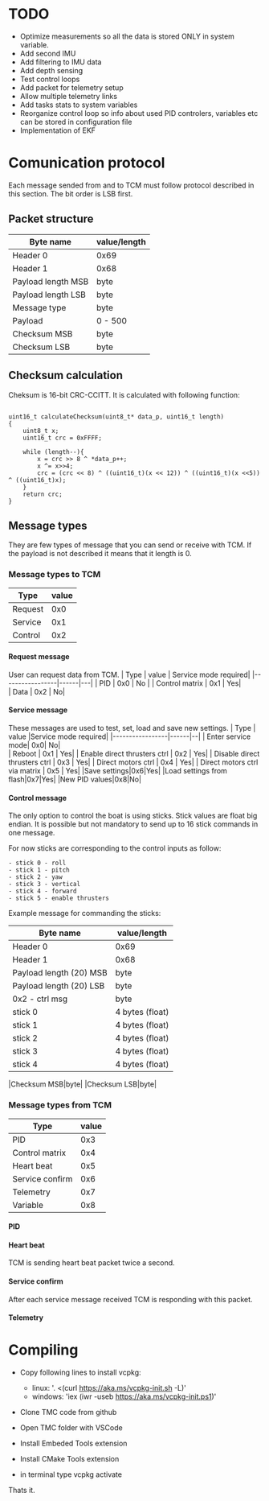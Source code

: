 
# TODO
* Optimize measurements so all the data is stored ONLY in system variable.
* Add second IMU
* Add filtering to IMU data
* Add depth sensing
* Test control loops
* Add packet for telemetry setup
* Allow multiple telemetry links
* Add tasks stats to system variables
* Reorganize control loop so info about used PID controlers, variables etc can be stored in configuration file
* Implementation of EKF 
# Comunication protocol
Each message sended from and to TCM must follow protocol described in this section.
The bit order is LSB first.

## Packet structure


| Byte name        | value/length |
|-----------------|------|
| Header 0        | 0x69   |   
| Header 1        | 0x68   |   
| Payload length MSB |  byte  |  
| Payload length LSB |   byte |
|Message type      | byte|
| Payload|0 - 500|
|Checksum MSB|byte|
|Checksum LSB|byte|

## Checksum calculation


Cheksum is 16-bit CRC-CCITT. It is calculated with following function:
```

uint16_t calculateChecksum(uint8_t* data_p, uint16_t length)
{
    uint8_t x;
    uint16_t crc = 0xFFFF;

    while (length--){
        x = crc >> 8 ^ *data_p++;
        x ^= x>>4;
        crc = (crc << 8) ^ ((uint16_t)(x << 12)) ^ ((uint16_t)(x <<5)) ^ ((uint16_t)x);
    }
    return crc;
}
```

## Message types

They are few types of message that you can send or receive with TCM. If the payload is not described it means that it length is 0.

### Message types to TCM

| Type       | value |
|-----------------|------|
| Request   | 0x0   |   
| Service   | 0x1   |   
| Control    |  0x2  |  

#### Request message
User can request data from TCM. 
| Type       | value | Service mode required|
|-----------------|------|---|
| PID   | 0x0   | No |
| Control matrix   | 0x1   | Yes|   
| Data    |  0x2  | No| 

#### Service message
These messages are used to test, set, load and save new settings.
| Type       | value |Service mode required|
|-----------------|------|--|
| Enter service mode| 0x0|  No|   
| Reboot   | 0x1   |   Yes|
| Enable direct thrusters ctrl   |  0x2  |  Yes|
| Disable direct thrusters ctrl   |  0x3  |   Yes|
| Direct motors ctrl    |  0x4  |  Yes|
| Direct motors ctrl via matrix    |  0x5  |  Yes|
|Save settings|0x6|Yes|
|Load settings from flash|0x7|Yes|
|New PID values|0x8|No|

#### Control message

The only option to control the boat is using sticks. Stick values are float big endian. It is possible but not mandatory to send up to 16 stick commands in one message. 

For now sticks are corresponding to the control inputs as follow:

    - stick 0 - roll
    - stick 1 - pitch
    - stick 2 - yaw
    - stick 3 - vertical
    - stick 4 - forward
    - stick 5 - enable thrusters

Example message for commanding the sticks:

| Byte name        | value/length |
|-----------------|------|
| Header 0        | 0x69   |   
| Header 1        | 0x68   |   
| Payload length (20) MSB |  byte  |  
| Payload length (20) LSB |   byte |
|0x2 - ctrl msg     | byte|
| stick 0 |4 bytes (float)|
| stick 1 |4 bytes (float)|
| stick 2 |4 bytes (float)|
| stick 3 |4 bytes (float)|
| stick 4 |4 bytes (float)|

|Checksum MSB|byte|
|Checksum LSB|byte|



### Message types from TCM

| Type       | value |
|-----------------|------|
| PID              |  0x3  |   
| Control matrix   |  0x4  |  
| Heart beat       |  0x5  |  
| Service confirm  |  0x6  |  
| Telemetry        |  0x7  | 
| Variable         |  0x8  | 


#### PID 



#### Heart beat 
TCM is sending heart beat packet twice a second.

#### Service confirm
After each service message received TCM is responding with this packet.

#### Telemetry


# Compiling
- Copy following lines to install vcpkg:
  - linux: '. <(curl https://aka.ms/vcpkg-init.sh -L)'
  - windows: 'iex (iwr -useb https://aka.ms/vcpkg-init.ps1)'

- Clone TMC code from github
- Open TMC folder with VSCode
- Install Embeded Tools extension
- Install CMake Tools extension
- in terminal type vcpkg activate

Thats it. 